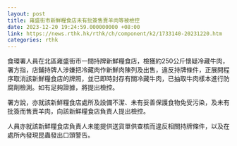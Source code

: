 ```yaml
---
layout: post
title: 雍盛街市新鮮糧食店未有批簽售賣羊肉等被檢控
date: 2023-12-20 19:24:59.000000000 +08:00
link: https://news.rthk.hk/rthk/ch/component/k2/1733140-20231220.htm
categories: rthk
---
```


食環署人員在北區雍盛街市一間持牌新鮮糧食店，檢獲約250公斤懷疑冷藏牛肉，署方指，店鋪持牌人涉嫌把冷藏肉作新鮮肉陳列及出售，違反持牌條件，正展開程序取消該新鮮糧食店的牌照，並已即時封存有關冷藏牛肉，已抽取牛肉樣本進行防腐劑檢測。如有足夠證據，將提出檢控。

署方說，亦就該新鮮糧食店處所及設備不潔、未有妥善保護食物免受污染，及未有批簽而售賣羊肉，向該新鮮糧食店負責人提出檢控。

人員亦就該新鮮糧食店負責人未能提供送貨單供查核而違反相關持牌條件，以及在處所內發現昆蟲發出口頭警告。
